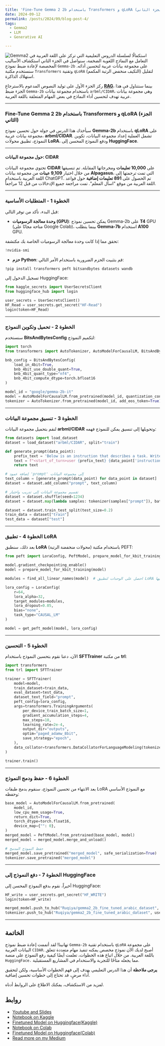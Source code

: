 ```yaml
---
title: 'Fine-Tune Gemma 2 2b باستخدام Transformers و qLoRA (الجزء الثاني)'
date: 2024-09-12
permalink: /posts/2024/09/blog-post-4/
tags:
  - Gemma2
  - LLM
  - Generative AI

---
```

![Gemma2](https://raw.githubusercontent.com/Ruqyai/ruqyai.github.io/main/images/gemma2.png)
استكمالًا لسلسلة الدروس التعليمية التي تركز على اللغة العربية في التعامل مع النماذج اللغوية الضخمة، سنواصل في الجزء الثاني استكشاف الأساليب المخصصة لإعادة ضبط نموذج `Gemma-2b` على مجموعة بيانات عربية لتحسين أدائه. سنستخدم مكتبة `Transformers` وتقنية `qLoRA` (التكيف منخفض الرتبة المكمم) لتقليل استهلاك الذاكرة.

ركز الجزء الأول على توليد النصوص المدعوم بالاسترجاع **[RAG](https://ruqyai.github.io/ar/posts/2024/07/blog-post-3/)**، بينما سنتناول في هذا الجزء ضبط `Gemma-2b` باستخدام مجموعة بيانات `arbml/CIDAR`، وهي مجموعة بيانات عربية تهدف لتحسين أداء النماذج في بعض المهام المتعلقة  باللغة العربية.

---

### Fine-Tune Gemma 2 2b باستخدام Transformers و qLoRA (الجزء الثاني)

سيأخذك هذا الدرس في جولة حول تحسين نموذج **Gemma-2b** باستخدام **qLoRA** على مجموعة بيانات عربية، **arbml/CIDAR**. تشمل العملية إعداد مجموعة البيانات، تكوين النموذج، تطبيق محولات **LoRA**، ودفع النموذج المحسن إلى **HuggingFace**.

---

#### حول مجموعة البيانات: CIDAR
تحتوي مجموعة البيانات **CIDAR** على **10,000 تعليمات** ومخرجاتها المقابلة. تم تنسيقها من خلال اختيار **9,109 عينات** من مجموعة بيانات **Alpagasus**، التي تمت ترجمتها إلى اللغة العربية باستخدام ChatGPT. تم الحصول على **891 تعليمات إضافية** حول قواعد اللغة العربية من موقع "اسأل المعلم". تمت مراجعة جميع الإدخالات من قبل 12 مراجعاً.

---

### الخطوة 1 - المتطلبات الأساسية

قبل البدء، تأكد من توفر التالي:

- **وحدة معالجة الرسوميات (GPU)**: يمكن تحسين نموذج Gemma-2b على **T4** GPU (متاحة مجانًا على Google Colab)، بينما يتطلب **Gemma-7b** استخدام **A100** GPU.

تحقق مما إذا كانت وحدة معالجة الرسوميات الخاصة بك مكتشفة:

```python
!nvidia-smi
```
- **حزم Python**: قم بتثبيت الحزم الضرورية باستخدام الأمر التالي:

```bash
!pip install transformers peft bitsandbytes datasets wandb
```

تسجيل الدخول إلى HuggingFace:

```python
from kaggle_secrets import UserSecretsClient
from huggingface_hub import login

user_secrets = UserSecretsClient()
HF_Read = user_secrets.get_secret("HF-Read")
login(token=HF_Read)
```

---

### الخطوة 2 - تحميل وتكوين النموذج

سنستخدم **BitsAndBytesConfig** لتكميم النموذج:

```python
import torch
from transformers import AutoTokenizer, AutoModelForCausalLM, BitsAndBytesConfig

bnb_config = BitsAndBytesConfig(
    load_in_4bit=True,
    bnb_4bit_use_double_quant=True,
    bnb_4bit_quant_type="nf4",
    bnb_4bit_compute_dtype=torch.bfloat16
)

model_id = "google/gemma-2b-it"
model = AutoModelForCausalLM.from_pretrained(model_id, quantization_config=bnb_config, device_map={"": 0})
tokenizer = AutoTokenizer.from_pretrained(model_id, add_eos_token=True)
```

---

### الخطوة 3 - تنسيق مجموعة البيانات

لنقم بتحميل مجموعة البيانات **arbml/CIDAR** وتحويلها إلى تنسيق يمكن للنموذج فهمه:

```python
from datasets import load_dataset
dataset = load_dataset("arbml/CIDAR", split="train")

def generate_prompt(data_point):
    prefix_text = 'Below is an instruction that describes a task. Write a response that appropriately completes the request.\n\n'
    text = f"<start_of_turn>user {prefix_text} {data_point['instruction']} <end_of_turn>\n<start_of_turn>model {data_point['output']} <end_of_turn>"
    return text

# إضافة عمود 'prompt' إلى مجموعة البيانات
text_column = [generate_prompt(data_point) for data_point in dataset]
dataset = dataset.add_column("prompt", text_column)

# تقسيم مجموعة البيانات إلى تدريب واختبار
dataset = dataset.shuffle(seed=1234)
dataset = dataset.map(lambda samples: tokenizer(samples["prompt"]), batched=True)

dataset = dataset.train_test_split(test_size=0.2)
train_data = dataset["train"]
test_data = dataset["test"]
```

---

### الخطوة 4 - تطبيق LoRA

بعد ذلك، سنطبق **LoRA** (محولات منخفضة الرتبة) باستخدام مكتبة PEFT:

```python
from peft import LoraConfig, PeftModel, prepare_model_for_kbit_training, get_peft_model

model.gradient_checkpointing_enable()
model = prepare_model_for_kbit_training(model)

modules = find_all_linear_names(model)  # احصل على الوحدات لتطبيق LoRA عليها

lora_config = LoraConfig(
    r=64,
    lora_alpha=32,
    target_modules=modules,
    lora_dropout=0.05,
    bias="none",
    task_type="CAUSAL_LM"
)

model = get_peft_model(model, lora_config)
```

---

### الخطوة 5 - التحسين

الآن، دعنا نقوم بتحسين النموذج باستخدام **SFTTrainer** من مكتبة **trl**:

```python
import transformers
from trl import SFTTrainer

trainer = SFTTrainer(
    model=model,
    train_dataset=train_data,
    eval_dataset=test_data,
    dataset_text_field="prompt",
    peft_config=lora_config,
    args=transformers.TrainingArguments(
        per_device_train_batch_size=1,
        gradient_accumulation_steps=4,
        max_steps=10,
        learning_rate=2e-4,
        output_dir="outputs",
        optim="paged_adamw_8bit",
        save_strategy="epoch",
    ),
    data_collator=transformers.DataCollatorForLanguageModeling(tokenizer, mlm=False),
)

trainer.train()
```

---

### الخطوة 6 - حفظ ودمج النموذج

بعد الانتهاء من تحسين النموذج، سنقوم بدمج طبقات LoRA مع النموذج الأساسي وحفظه:

```python
base_model = AutoModelForCausalLM.from_pretrained(
    model_id,
    low_cpu_mem_usage=True,
    return_dict=True,
    torch_dtype=torch.float16,
    device_map={"": 0},
)
merged_model = PeftModel.from_pretrained(base_model, model)
merged_model = merged_model.merge_and_unload()

# حفظ النموذج المدمج
merged_model.save_pretrained("merged_model", safe_serialization=True)
tokenizer.save_pretrained("merged_model")
```

---

### الخطوة 7 - دفع النموذج إلى HuggingFace

أخيراً، نقوم بدفع النموذج المحسن إلى HuggingFace:

```python
HF_write = user_secrets.get_secret("HF_WRITE")
login(token=HF_write)

merged_model.push_to_hub("Ruqiya/gemma2_2b_fine_tuned_arabic_dataset", use_auth_token=True)
tokenizer.push_to_hub("Ruqiya/gemma2_2b_fine_tuned_arabic_dataset", use_auth_token=True)
```

---

## الخاتمة
تهانينا! لقد أتممت إعادة ضبط نموذج `Gemma-2b` باستخدام تقنية `qLoRA` على مجموعة البيانات العربية `CIDAR`. أصبح لديك الآن نموذج مخصص يمكنه تنفيذ مهام متعددة تتعلق باللغة العربية. من خلال اتباع هذه الخطوات، تعلمت أيضًا كيفية رفع النموذج على منصة `HuggingFace،` مما يجعله متاحًا للتجربة والاستخدام في المشاريع المستقبلية.

**يرجى ملاحظة** أن هذا الدرس التعليمي يهدف إلى فهم الخطوات الأساسية، ولكن لتحقيق أداء مرضٍ، قد تحتاج إلى خطوات تحسين إضافية.

لمزيد من الاستكشاف، يمكنك الاطلاع على الروابط أدناه.



## روابط
- [Youtube and Slides](https://ruqyai.github.io/talks/2024-09-12-talk)
- [Notebook on Kaggle](https://www.kaggle.com/code/ruqiyas/arabic-finetune-gemma2-2b-using-transformers-qlora/)
- [Finetuned Model on Huggingface(Kaggle)](https://huggingface.co/Ruqiya/gemma2_2b_fine_tuned_arabic_dataset)  
- [Notebook on Colab](http://bit.ly/gemma-HF)
- [Finetuned Model on Huggingface(Colab)](https://huggingface.co/Ruqiya/Fine-Tuning-Gemma-2b-it-for-Arabic)
- [Read more on my Medium](https://medium.com/@rbinsafi/fine-tune-gemma-2-2b-using-transformers-and-qlora-part-2-946b642951af)

